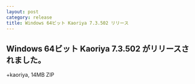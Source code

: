 ```yaml
---
layout: post
category: release
title: Windows 64ビット Kaoriya 7.3.502 リリース
---
```


Windows 64ビット Kaoriya 7.3.502 がリリースされました。
-------------------------------------------------------

+kaoriya, 14MB ZIP
